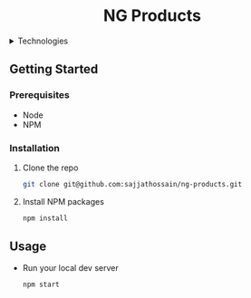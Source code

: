 <h1 align="center">NG Products</h1>

<details>
  <summary>
    Technologies
  </summary>

    - [Angular](https://angular.io/)
    - [RxDB](https://rxdb.info/)
    - [@tanstack/table](https://tanstack.com/table)
    - [@tanstack/virtual](https://tanstack.com/virtual)
    - [daisyUI](https://daisyui.com/)

</details>

## Getting Started

### Prerequisites

- Node
- NPM

### Installation

1. Clone the repo
   ```sh
   git clone git@github.com:sajjathossain/ng-products.git
   ```
2. Install NPM packages
   ```sh
   npm install
   ```

## Usage

- Run your local dev server
  ```sh
  npm start
  ```

